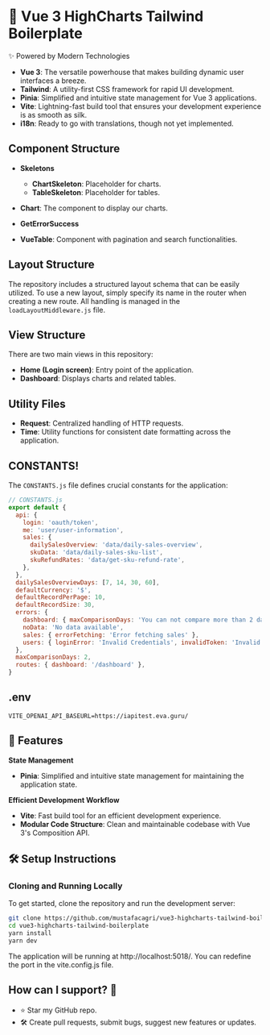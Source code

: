 # 🌟 Vue 3 HighCharts Tailwind Boilerplate

✨ Powered by Modern Technologies

- **Vue 3**: The versatile powerhouse that makes building dynamic user interfaces a breeze.
- **Tailwind**: A utility-first CSS framework for rapid UI development.
- **Pinia**: Simplified and intuitive state management for Vue 3 applications.
- **Vite**: Lightning-fast build tool that ensures your development experience is as smooth as silk.
- **i18n**: Ready to go with translations, though not yet implemented.

## Component Structure

- **Skeletons**

  - **ChartSkeleton**: Placeholder for charts.
  - **TableSkeleton**: Placeholder for tables.

- **Chart**: The component to display our charts.

- **GetErrorSuccess**
- **VueTable**: Component with pagination and search functionalities.

## Layout Structure

The repository includes a structured layout schema that can be easily utilized. To use a new layout, simply specify its name in the router when creating a new route. All handling is managed in the `loadLayoutMiddleware.js` file.

## View Structure

There are two main views in this repository:

- **Home (Login screen)**: Entry point of the application.
- **Dashboard**: Displays charts and related tables.

## Utility Files

- **Request**: Centralized handling of HTTP requests.
- **Time**: Utility functions for consistent date formatting across the application.

## CONSTANTS!

The `CONSTANTS.js` file defines crucial constants for the application:

```javascript
// CONSTANTS.js
export default {
  api: {
    login: 'oauth/token',
    me: 'user/user-information',
    sales: {
      dailySalesOverview: 'data/daily-sales-overview',
      skuData: 'data/daily-sales-sku-list',
      skuRefundRates: 'data/get-sku-refund-rate',
    },
  },
  dailySalesOverviewDays: [7, 14, 30, 60],
  defaultCurrency: '$',
  defaultRecordPerPage: 10,
  defaultRecordSize: 30,
  errors: {
    dashboard: { maxComparisonDays: 'You can not compare more than 2 days' },
    noData: 'No data available',
    sales: { errorFetching: 'Error fetching sales' },
    users: { loginError: 'Invalid Credentials', invalidToken: 'Invalid Token' },
  },
  maxComparisonDays: 2,
  routes: { dashboard: '/dashboard' },
}
```

## .env

```
VITE_OPENAI_API_BASEURL=https://iapitest.eva.guru/
```

## 🚀 Features

**State Management**

- **Pinia**: Simplified and intuitive state management for maintaining the application state.

**Efficient Development Workflow**

- **Vite**: Fast build tool for an efficient development experience.
- **Modular Code Structure**: Clean and maintainable codebase with Vue 3's Composition API.

## 🛠️ Setup Instructions

### Cloning and Running Locally

To get started, clone the repository and run the development server:

```bash
git clone https://github.com/mustafacagri/vue3-highcharts-tailwind-boilerplate.git
cd vue3-highcharts-tailwind-boilerplate
yarn install
yarn dev
```

The application will be running at http://localhost:5018/. You can redefine the port in the vite.config.js file.

## How can I support? 🌟

- ⭐ Star my GitHub repo.
- 🛠 Create pull requests, submit bugs, suggest new features or updates.
